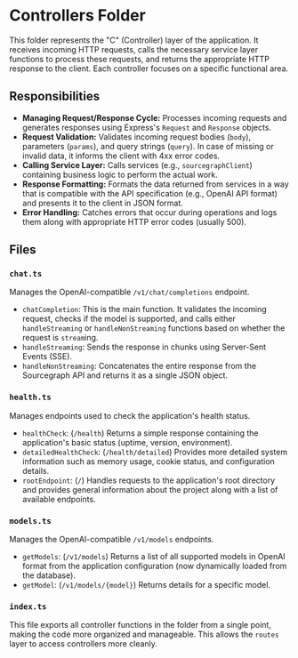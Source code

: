 # Controllers Folder

This folder represents the "C" (Controller) layer of the application. It receives incoming HTTP requests, calls the necessary service layer functions to process these requests, and returns the appropriate HTTP response to the client. Each controller focuses on a specific functional area.

## Responsibilities

* **Managing Request/Response Cycle:** Processes incoming requests and generates responses using Express's `Request` and `Response` objects.
* **Request Validation:** Validates incoming request bodies (`body`), parameters (`params`), and query strings (`query`). In case of missing or invalid data, it informs the client with 4xx error codes.
* **Calling Service Layer:** Calls services (e.g., `sourcegraphClient`) containing business logic to perform the actual work.
* **Response Formatting:** Formats the data returned from services in a way that is compatible with the API specification (e.g., OpenAI API format) and presents it to the client in JSON format.
* **Error Handling:** Catches errors that occur during operations and logs them along with appropriate HTTP error codes (usually 500).

## Files

### `chat.ts`

Manages the OpenAI-compatible `/v1/chat/completions` endpoint.

* `chatCompletion`: This is the main function. It validates the incoming request, checks if the model is supported, and calls either `handleStreaming` or `handleNonStreaming` functions based on whether the request is `stream`ing.
* `handleStreaming`: Sends the response in chunks using Server-Sent Events (SSE).
* `handleNonStreaming`: Concatenates the entire response from the Sourcegraph API and returns it as a single JSON object.

### `health.ts`

Manages endpoints used to check the application's health status.

* `healthCheck`: (`/health`) Returns a simple response containing the application's basic status (uptime, version, environment).
* `detailedHealthCheck`: (`/health/detailed`) Provides more detailed system information such as memory usage, cookie status, and configuration details.
* `rootEndpoint`: (`/`) Handles requests to the application's root directory and provides general information about the project along with a list of available endpoints.

### `models.ts`

Manages the OpenAI-compatible `/v1/models` endpoints.

* `getModels`: (`/v1/models`) Returns a list of all supported models in OpenAI format from the application configuration (now dynamically loaded from the database).
* `getModel`: (`/v1/models/{model}`) Returns details for a specific model.

### `index.ts`

This file exports all controller functions in the folder from a single point, making the code more organized and manageable. This allows the `routes` layer to access controllers more cleanly.
